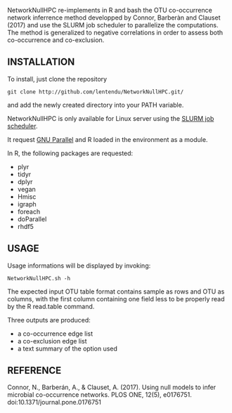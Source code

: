 NetworkNullHPC re-implements in R and bash the OTU co-occurrence network inferrence method developped by Connor, Barberàn and Clauset (2017) and use the SLURM job scheduler to parallelize the computations.
The method is generalized to negative correlations in order to assess both co-occurrence and co-exclusion.

INSTALLATION
------------

To install, just clone the repository

	git clone http://github.com/lentendu/NetworkNullHPC.git/

and add the newly created directory into your PATH variable.

NetworkNullHPC is only available for Linux server using the [SLURM job scheduler](https://slurm.schedmd.com/).

It request [GNU Parallel](https://www.gnu.org/software/parallel/) and R loaded in the environment as a module.

In R, the following packages are requested:
 - plyr
 - tidyr
 - dplyr
 - vegan
 - Hmisc
 - igraph
 - foreach
 - doParallel
 - rhdf5

USAGE
-----

Usage informations will be displayed by invoking:

	NetworkNullHPC.sh -h

The expected input OTU table format contains sample as rows and OTU as columns, with the first column containing one field less to be properly read by the R read.table command.

Three outputs are produced:
 - a co-occurrence edge list
 - a co-exclusion edge list
 - a text summary of the option used

REFERENCE
---------

Connor, N., Barberán, A., & Clauset, A. (2017). Using null models to infer microbial co-occurrence networks. PLOS ONE, 12(5), e0176751. doi:10.1371/journal.pone.0176751
